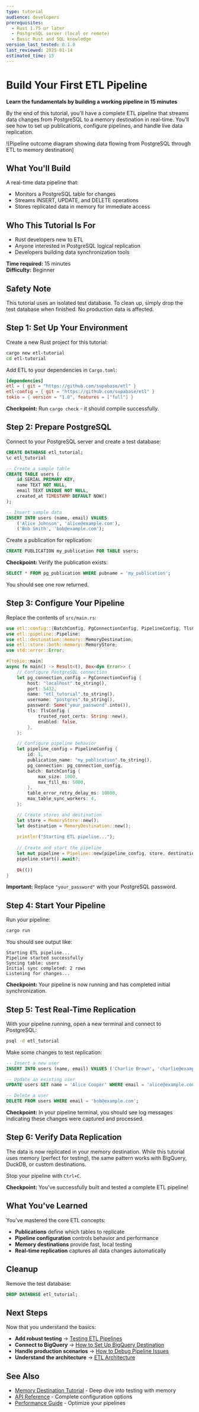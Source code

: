 ```yaml
---
type: tutorial
audience: developers
prerequisites: 
  - Rust 1.75 or later
  - PostgreSQL server (local or remote)
  - Basic Rust and SQL knowledge
version_last_tested: 0.1.0
last_reviewed: 2025-01-14
estimated_time: 15
---
```


# Build Your First ETL Pipeline

**Learn the fundamentals by building a working pipeline in 15 minutes**

By the end of this tutorial, you'll have a complete ETL pipeline that streams data changes from PostgreSQL to a memory destination in real-time. You'll see how to set up publications, configure pipelines, and handle live data replication.

![Pipeline outcome diagram showing data flowing from PostgreSQL through ETL to memory destination]

## What You'll Build

A real-time data pipeline that:
- Monitors a PostgreSQL table for changes
- Streams INSERT, UPDATE, and DELETE operations  
- Stores replicated data in memory for immediate access

## Who This Tutorial Is For

- Rust developers new to ETL
- Anyone interested in PostgreSQL logical replication
- Developers building data synchronization tools

**Time required:** 15 minutes  
**Difficulty:** Beginner

## Safety Note

This tutorial uses an isolated test database. To clean up, simply drop the test database when finished. No production data is affected.

## Step 1: Set Up Your Environment

Create a new Rust project for this tutorial:

```bash
cargo new etl-tutorial
cd etl-tutorial
```

Add ETL to your dependencies in `Cargo.toml`:

```toml
[dependencies]
etl = { git = "https://github.com/supabase/etl" }
etl-config = { git = "https://github.com/supabase/etl" }
tokio = { version = "1.0", features = ["full"] }
```

**Checkpoint:** Run `cargo check` - it should compile successfully.

## Step 2: Prepare PostgreSQL

Connect to your PostgreSQL server and create a test database:

```sql
CREATE DATABASE etl_tutorial;
\c etl_tutorial

-- Create a sample table
CREATE TABLE users (
    id SERIAL PRIMARY KEY,
    name TEXT NOT NULL,
    email TEXT UNIQUE NOT NULL,
    created_at TIMESTAMP DEFAULT NOW()
);

-- Insert sample data
INSERT INTO users (name, email) VALUES 
    ('Alice Johnson', 'alice@example.com'),
    ('Bob Smith', 'bob@example.com');
```

Create a publication for replication:

```sql
CREATE PUBLICATION my_publication FOR TABLE users;
```

**Checkpoint:** Verify the publication exists:
```sql
SELECT * FROM pg_publication WHERE pubname = 'my_publication';
```
You should see one row returned.

## Step 3: Configure Your Pipeline

Replace the contents of `src/main.rs`:

```rust
use etl::config::{BatchConfig, PgConnectionConfig, PipelineConfig, TlsConfig};
use etl::pipeline::Pipeline;
use etl::destination::memory::MemoryDestination;
use etl::store::both::memory::MemoryStore;
use std::error::Error;

#[tokio::main]
async fn main() -> Result<(), Box<dyn Error>> {
    // Configure PostgreSQL connection
    let pg_connection_config = PgConnectionConfig {
        host: "localhost".to_string(),
        port: 5432,
        name: "etl_tutorial".to_string(),
        username: "postgres".to_string(),
        password: Some("your_password".into()),
        tls: TlsConfig {
            trusted_root_certs: String::new(),
            enabled: false,
        },
    };

    // Configure pipeline behavior
    let pipeline_config = PipelineConfig {
        id: 1,
        publication_name: "my_publication".to_string(),
        pg_connection: pg_connection_config,
        batch: BatchConfig {
            max_size: 1000,
            max_fill_ms: 5000,
        },
        table_error_retry_delay_ms: 10000,
        max_table_sync_workers: 4,
    };

    // Create stores and destination
    let store = MemoryStore::new();
    let destination = MemoryDestination::new();
    
    println!("Starting ETL pipeline...");
    
    // Create and start the pipeline
    let mut pipeline = Pipeline::new(pipeline_config, store, destination);
    pipeline.start().await?;
    
    Ok(())
}
```

**Important:** Replace `"your_password"` with your PostgreSQL password.

## Step 4: Start Your Pipeline

Run your pipeline:

```bash
cargo run
```

You should see output like:
```
Starting ETL pipeline...
Pipeline started successfully
Syncing table: users
Initial sync completed: 2 rows
Listening for changes...
```

**Checkpoint:** Your pipeline is now running and has completed initial synchronization.

## Step 5: Test Real-Time Replication

With your pipeline running, open a new terminal and connect to PostgreSQL:

```bash
psql -d etl_tutorial
```

Make some changes to test replication:

```sql
-- Insert a new user
INSERT INTO users (name, email) VALUES ('Charlie Brown', 'charlie@example.com');

-- Update an existing user  
UPDATE users SET name = 'Alice Cooper' WHERE email = 'alice@example.com';

-- Delete a user
DELETE FROM users WHERE email = 'bob@example.com';
```

**Checkpoint:** In your pipeline terminal, you should see log messages indicating these changes were captured and processed.

## Step 6: Verify Data Replication

The data is now replicated in your memory destination. While this tutorial uses memory (perfect for testing), the same pattern works with BigQuery, DuckDB, or custom destinations.

Stop your pipeline with `Ctrl+C`.

**Checkpoint:** You've successfully built and tested a complete ETL pipeline!

## What You've Learned

You've mastered the core ETL concepts:

- **Publications** define which tables to replicate
- **Pipeline configuration** controls behavior and performance
- **Memory destinations** provide fast, local testing
- **Real-time replication** captures all data changes automatically

## Cleanup

Remove the test database:

```sql
DROP DATABASE etl_tutorial;
```

## Next Steps

Now that you understand the basics:

- **Add robust testing** → [Testing ETL Pipelines](testing-pipelines/)
- **Connect to BigQuery** → [How to Set Up BigQuery Destination](../how-to/custom-destinations/)  
- **Handle production scenarios** → [How to Debug Pipeline Issues](../how-to/debugging/)
- **Understand the architecture** → [ETL Architecture](../explanation/architecture/)

## See Also

- [Memory Destination Tutorial](memory-destination/) - Deep dive into testing with memory
- [API Reference](../reference/) - Complete configuration options
- [Performance Guide](../how-to/performance/) - Optimize your pipelines
